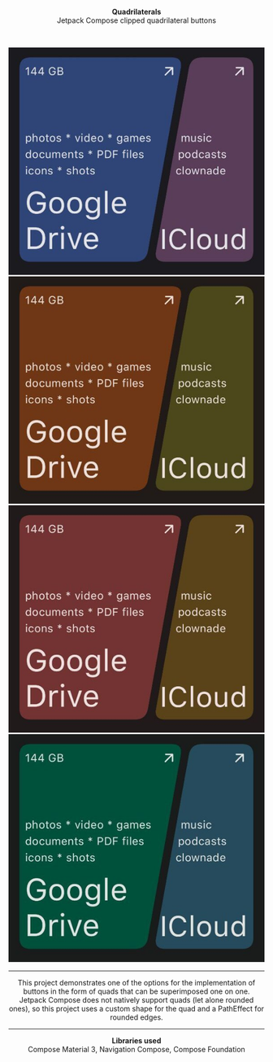 <p align="center">
    <strong>Quadrilaterals</strong><br>
    Jetpack Compose clipped quadrilateral buttons
</p><br>

<p align="float">
    <img src="/example/blue.jpg" />
    <img src="/example/yellow.jpg" />
    <img src="/example/pink.jpg" />
    <img src="/example/green.jpg" />
</p>

---

<p align="center">
This project demonstrates one of the options for the implementation of buttons in the form of quads
that can be superimposed one on one.<br>
Jetpack Compose does not natively support quads (let alone rounded ones), so this project uses a
custom shape for the quad and a PathEffect for rounded edges.<br>
</p>

---

<p align="center">
    <strong>Libraries used</strong><br>
    Compose Material 3, Navigation Compose, Compose Foundation
</p><br>
